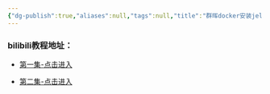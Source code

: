 ```yaml
---
{"dg-publish":true,"aliases":null,"tags":null,"title":"群晖docker安装jellyfin影视系统","permalink":"/0102/docker/docker-jellyfin/","dgPassFrontmatter":true,"noteIcon":""}
---
```




### bilibili教程地址：

* [第一集-点击进入](https://www.bilibili.com/video/BV16u411177n/?spm_id_from=333.999.0.0)

* [第二集-点击进入](https://www.bilibili.com/video/BV1Gt4y1x7GQ/?spm_id_from=333.999.0.0)


